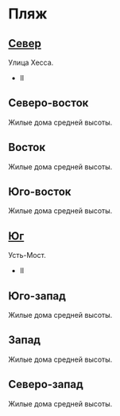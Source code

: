 # Пляж

## [Север](./580115.md)

Улица Хесса.

* II

## Северо-восток

Жилые дома средней высоты.

## Восток

Жилые дома средней высоты.

## Юго-восток

Жилые дома средней высоты.

## [Юг](./600155.md)

Усть-Мост.

* II

## Юго-запад

Жилые дома средней высоты.

## Запад

Жилые дома средней высоты.

## Северо-запад

Жилые дома средней высоты.
